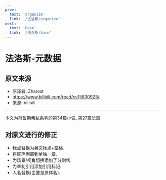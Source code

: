 ```yaml
---
prev:
  text: 'organize'
  link: '/法洛斯/organize'
next:
  text: 'base'
  link: '/法洛斯/base'
---
```


# 法洛斯-元数据

## 原文来源

+ 原译者: Zharost
+ <https://www.bilibili.com/read/cv15830923/>
+ 来源: bilibili

------

本文为荷鲁斯叛乱系列的第34篇小说, 第27篇长篇.

## 对原文进行的修正

+ 标点替换为英文标点+空格.
+ 将尾声剥离到单独一章.
+ 为场景/视角切换添加了分割线.
+ 为章初引用添加引用标记.
+ 人名替换(主要是原体名).
